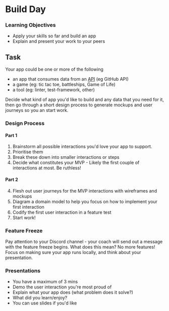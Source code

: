 # Build Day

### Learning Objectives
- Apply your skills so far and build an app
- Explain and present your work to your peers

## Task
Your app could be one or more of the following
- an app that consumes data from an [API](https://github.com/public-apis/public-apis) (eg GitHub API)
- a game (eg: tic tac toe, battleships, Game of Life)
- a tool (eg: linter, test-framework, other)

Decide what kind of app you'd like to build and any data that you need for it, then go through a short design process to generate mockups and user journeys so you an start work.

### Design Process

#### Part 1
1. Brainstorm all possible interactions you'd love your app to support.
2. Prioritise them
3. Break these down into smaller interactions or steps
4. Decide what constitutes your MVP -  Likely the first couple of interactions at most. Be ruthless!

#### Part 2
4. Flesh out user journeys for the MVP interactions with wireframes and mockups
5. Diagram a domain model to help you focus on how to implement your first interaction
6. Codify the first user interaction in a feature test
7. Start work!

### Feature Freeze
Pay attention to your Discord channel - your coach will send out a message with the feature freeze begins. What does this mean? No more features! Focus on making sure your app runs locally, and think about your presentation.

### Presentations
- You have a maximum of 3 mins
- Demo the user interaction you're most proud of
- Explain what your app does (what problem does it solve?)
- What did you learn/enjoy?
- You can use slides if you'd like
